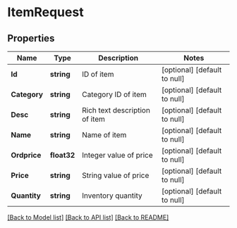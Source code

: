 # ItemRequest

## Properties
Name | Type | Description | Notes
------------ | ------------- | ------------- | -------------
**Id** | **string** | ID of item | [optional] [default to null]
**Category** | **string** | Category ID of item | [optional] [default to null]
**Desc** | **string** | Rich text description of item | [optional] [default to null]
**Name** | **string** | Name of item | [optional] [default to null]
**Ordprice** | **float32** | Integer value of price | [optional] [default to null]
**Price** | **string** | String value of price | [optional] [default to null]
**Quantity** | **string** | Inventory quantity | [optional] [default to null]

[[Back to Model list]](../README.md#documentation-for-models) [[Back to API list]](../README.md#documentation-for-api-endpoints) [[Back to README]](../README.md)


